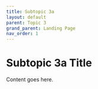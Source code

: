 ```yaml
---
title: Subtopic 3a
layout: default
parent: Topic 3
grand_parent: Landing Page
nav_order: 1
---
```


# Subtopic 3a Title

Content goes here.